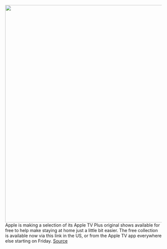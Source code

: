 <img src='https://cdn.vox-cdn.com/thumbor/SGdRFlPM34MW9ohK5L82GU7WBQE=/0x0:2160x1272/1200x800/filters:focal(908x464:1252x808)/cdn.vox-cdn.com/uploads/chorus_image/image/66633461/Free_for_copy.0.png' width='700px' /><br/>
Apple is making a selection of its Apple TV Plus original shows available for free to help make staying at home just a little bit easier. The free collection is available now via this link in the US, or from the Apple TV app everywhere else starting on Friday.
<a href='https://www.theverge.com/2020/4/10/21216090/apple-tv-plus-free-tv-shows-original'> Source <a/>